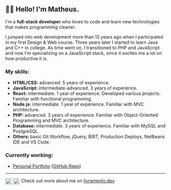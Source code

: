 <h2>👨‍🦲 Hello! I'm Matheus.</h2>

<p>I'm a <strong>full-stack developer</strong> who loves to code and learn new technologies that makes programming cleaner.</p>
<p>I jumped into web development more than 12 years ago when I participated in my first Design & Web course. Three years later I started to learn Java and C++ in college. As time went on, I transitioned to PHP and JavaScript and now I'm specializing on a JavaScript stack, since it excites me a lot on how productive it is.</p>

<h3>My skills:</h3>

<ul>
  <li>
    <strong>HTML/CSS: </strong> advanced. 5 years of experience.
  </li>
  <li>
    <strong>JavaScript: </strong> intermediate-advanced. 3 years of experience.
  </li>
  <li>
    <strong>React: </strong> intermediate. 1 year of experience. Developed various projects. Familiar with functional programming.
  </li>
  <li>
    <strong>Node.js: </strong> intermediate. 1 year of experience. Familiar with MVC architecture.
  </li>
  <li>
    <strong>PHP: </strong> advanced. 3 years of experience. Familiar with Object-Oriented Programming and MVC architecture.
  </li>
  <li>
    <strong>Database: </strong> intermediate. 3 years of experience. Familiar with MySQL and PostgreSQL.
  </li>
  <li>
    <strong>Others: </strong> basic Git Workflow, jQuery, BIRT, Production Deploys, NetBeans IDE and VS Code.
  </li>
</ul>

<h3>Currently working:</h3>

<ul>
  <li>
    <a href="https://www.livramento.dev" target="_blank">Personal Portfolio</a> (<a href="https://github.com/livramatheus/livramento" target="_blank">GitHub Repo</a>)
  </li>
</ul>

<hr/>

<div>
  <a target="_blank" href="https://www.linkedin.com/in/livramatheus">
  <img align="left" alt="LinkdeIn" title="LinkedIn" width="22px" src="https://img.icons8.com/color/50/000000/linkedin.png"/>
</a>
<a target="_blank" href="mailto:hire.livramento@gmail.com">
  <img align="left" alt="Gmail" title="Gmail" width="22px" src="https://img.icons8.com/color/50/000000/gmail--v1.png"/>
</a>
  Check out more about me on <a href="https://www.livramento.dev" target="_blank">livramento.dev</a>
</div>
